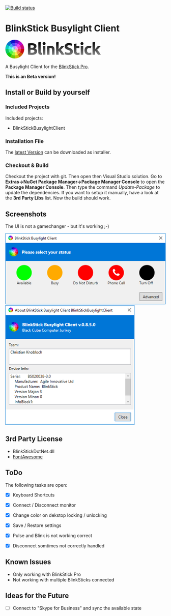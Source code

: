 [![Build status](https://ci.appveyor.com/api/projects/status/xs4utlv4m1u2xqqc/branch/master?svg=true)](https://ci.appveyor.com/project/DerKnob/blinkstickbusylightclient/branch/master)

# BlinkStick Busylight Client

![BlinkStick Logo](__ressourcen/merch/logo-homepage.png)

A Busylight Client for the [BlinkStick Pro](https://www.blinkstick.com/).

**This is an Beta version!**


## Install or Build by yourself
### Included Projects
Included projects:
- BlinkStickBusylightClient

### Installation File
The [latest Version](https://github.com/DerKnob/BlinkStickBusylightClient/releases/latest) can be downloaded as installer.

### Checkout & Build
Checkout the project with git. Then open then Visual Studio solution. Go to **Extras->NuGet Package Manager->Package Manager Console** to open the **Package Manager Console**. Then type the command *Update-Package* to update the dependencies. If you want to setup it manually, have a look at the **3rd Party Libs** list. Now the build should work.

## Screenshots
The UI is not a gamechanger - but it's working ;-)

![Main Window](__ressourcen/screenshots/screenshot_01.png)
![About Window](__ressourcen/screenshots/screenshot_02.png)


## 3rd Party License
- BlinkStickDotNet.dll
- [FontAwesome](https://fontawesome.com/)


## ToDo
The following tasks are open:
- [x] Keyboard Shortcuts
- [x] Connect / Disconnect monitor
- [x] Change color on dekstop locking / unlocking
- [x] Save / Restore settings
- [x] Pulse and Blink is not working correct
- [x] Disconnect somtimes not correctly handled


## Known Issues
- Only working with BlinkStick Pro
- Not working with multiple BlinkSticks connected


## Ideas for the Future
- [ ] Connect to "Skype for Business" and sync the available state
